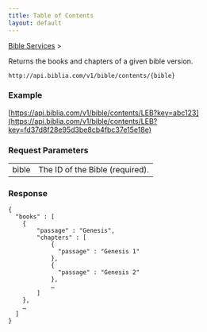 ```yaml
---
title: Table of Contents
layout: default
---
```

[Bible Services](Bible_Services) >

Returns the books and chapters of a given bible version.

```
http://api.biblia.com/v1/bible/contents/{bible}
```

### Example

[https://api.biblia.com/v1/bible/contents/LEB?key=abc123](https://api.biblia.com/v1/bible/contents/LEB?key=fd37d8f28e95d3be8cb4fbc37e15e18e)

### Request Parameters

<table>
<tr><td> bible </td><td> The ID of the Bible (required). </td></tr>
</table>

### Response

```
{
  "books" : [
    {
        "passage" : "Genesis",
        "chapters" : [
            {
              "passage" : "Genesis 1"
            },
            {
              "passage" : "Genesis 2"
            },
            …
        ]
    },
    …
  ]
}
```
